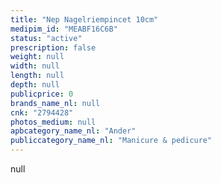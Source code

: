 ```yaml
---
title: "Nep Nagelriempincet 10cm"
medipim_id: "MEABF16C6B"
status: "active"
prescription: false
weight: null
width: null
length: null
depth: null
publicprice: 0
brands_name_nl: null
cnk: "2794428"
photos_medium: null
apbcategory_name_nl: "Ander"
publiccategory_name_nl: "Manicure & pedicure"
---
```

null
